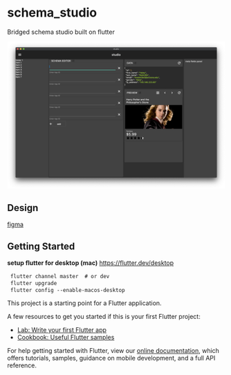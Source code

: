 # schema_studio

Bridged schema studio built on flutter

![preview](/docs/macos-preview.png)

## Design

[figma](https://www.figma.com/file/Gaznaw1QHppxvs9UkqNOb0/website?node-id=80%3A0)

## Getting Started

**setup flutter for desktop (mac)**
https://flutter.dev/desktop

```shell script
 flutter channel master  # or dev
 flutter upgrade
 flutter config --enable-macos-desktop
```


This project is a starting point for a Flutter application.

A few resources to get you started if this is your first Flutter project:


- [Lab: Write your first Flutter app](https://flutter.dev/docs/get-started/codelab)
- [Cookbook: Useful Flutter samples](https://flutter.dev/docs/cookbook)

For help getting started with Flutter, view our
[online documentation](https://flutter.dev/docs), which offers tutorials,
samples, guidance on mobile development, and a full API reference.

